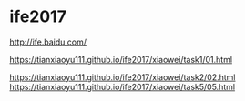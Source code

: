# ife2017
http://ife.baidu.com/

https://tianxiaoyu111.github.io/ife2017/xiaowei/task1/01.html 

https://tianxiaoyu111.github.io/ife2017/xiaowei/task2/02.html 
https://tianxiaoyu111.github.io/ife2017/xiaowei/task5/05.html
